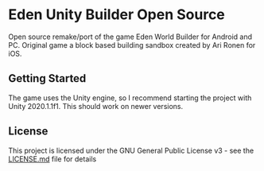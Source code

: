 # Eden Unity Builder Open Source
Open source remake/port of the game Eden World Builder for Android and PC.
Original game a block based building sandbox created by Ari Ronen for iOS.

## Getting Started
The game uses the Unity engine, so I recommend starting the project with Unity 2020.1.1f1. This should work on newer versions.

## License
This project is licensed under the GNU General Public License v3 - see the [LICENSE.md](LICENSE.md) file for details
